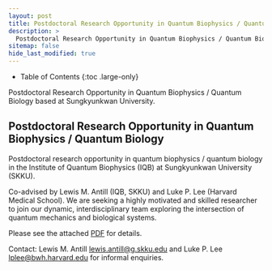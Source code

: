 ```yaml
---
layout: post
title: Postdoctoral Research Opportunity in Quantum Biophysics / Quantum Biology
description: >
  Postdoctoral Research Opportunity in Quantum Biophysics / Quantum Biology
sitemap: false
hide_last_modified: true
---
```


<!-- Google tag (gtag.js) -->
<script async src="https://www.googletagmanager.com/gtag/js?id=G-STRM3GYD69"></script>
<script>
  window.dataLayer = window.dataLayer || [];
  function gtag(){dataLayer.push(arguments);}
  gtag('js', new Date());

  gtag('config', 'G-STRM3GYD69');
</script>

- Table of Contents
{:toc .large-only}

Postdoctoral Research Opportunity in Quantum Biophysics / Quantum Biology based at Sungkyunkwan University.

## Postdoctoral Research Opportunity in Quantum Biophysics / Quantum Biology

Postdoctoral research opportunity in quantum biophysics / quantum biology in the Institute of Quantum Biophysics (IQB) at Sungkyunkwan University (SKKU).

Co-advised by Lewis M. Antill (IQB, SKKU) and Luke P. Lee (Harvard Medical School). We are seeking a highly motivated and skilled researcher to join our dynamic, interdisciplinary team exploring the intersection of quantum mechanics and biological systems.

Please see the attached [PDF](assets/pd_iqb_skku.pdf) for details.

Contact: Lewis M. Antill [lewis.antill@g.skku.edu](mailto:lewis.antill@g.skku.edu) and Luke P. Lee [lplee@bwh.harvard.edu](mailto:lplee@bwh.harvard.edu) for informal enquiries.


